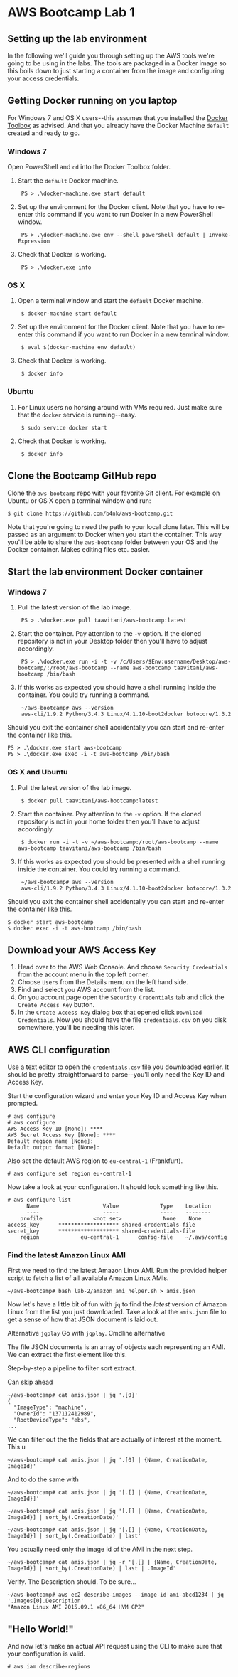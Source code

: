 # AWS Bootcamp Lab 1

## Setting up the lab environment


In the following we'll guide you through setting up the AWS tools we're going to be using in the labs. The tools are packaged in a Docker image so this boils down to just starting a container from the image and configuring your access
credentials.

## Getting Docker running on you laptop

For Windows 7 and OS X users--this assumes that you installed the [Docker Toolbox](https://www.docker.com/docker-toolbox) as advised. And that you already have the Docker Machine `default` created and ready to go.

### Windows 7

Open PowerShell and `cd` into the Docker Toolbox folder.

1. Start the `default` Docker machine.

        PS > .\docker-machine.exe start default

2. Set up the environment for the Docker client. Note that you have to re-enter this command if you want to run Docker in a new PowerShell window.

        PS > .\docker-machine.exe env --shell powershell default | Invoke-Expression

3. Check that Docker is working.

        PS > .\docker.exe info

### OS X

1. Open a terminal window and start the `default` Docker machine.

        $ docker-machine start default

2. Set up the environment for the Docker client. Note that you have to re-enter this command if you want to run Docker in a new terminal window.

        $ eval $(docker-machine env default)

3. Check that Docker is working.

        $ docker info

### Ubuntu

1. For Linux users no horsing around with VMs required. Just make sure that the `docker` service is running--easy.

        $ sudo service docker start

2. Check that Docker is working.

        $ docker info

## Clone the Bootcamp GitHub repo

Clone the `aws-bootcamp` repo with your favorite Git client. For example on Ubuntu or OS X open a terminal window and run:

    $ git clone https://github.com/b4nk/aws-bootcamp.git

Note that you're going to need the path to your local clone later. This will be passed as an argument to Docker when you start the container. This way you'll be able to share the `aws-bootcamp` folder between your OS and the Docker container. Makes editing files etc. easier.

## Start the lab environment Docker container

### Windows 7

1. Pull the latest version of the lab image.

        PS > .\docker.exe pull taavitani/aws-bootcamp:latest

2. Start the container. Pay attention to the `-v` option. If the cloned repository is not in your Desktop folder then you'll have to adjust accordingly.

        PS > .\docker.exe run -i -t -v /c/Users/$Env:username/Desktop/aws-bootcamp/:/root/aws-bootcamp --name aws-bootcamp taavitani/aws-bootcamp /bin/bash

3. If this works as expected you should have a shell running inside the container. You could try running a command.

        ~/aws-bootcamp# aws --version
        aws-cli/1.9.2 Python/3.4.3 Linux/4.1.10-boot2docker botocore/1.3.2

Should you exit the container shell accidentally you can start and re-enter the container like this.

    PS > .\docker.exe start aws-bootcamp
    PS > .\docker.exe exec -i -t aws-bootcamp /bin/bash

### OS X and Ubuntu

1. Pull the latest version of the lab image.

        $ docker pull taavitani/aws-bootcamp:latest

2. Start the container. Pay attention to the `-v` option. If the cloned repository is not in your home folder then you'll have to adjust accordingly.

        $ docker run -i -t -v ~/aws-bootcamp:/root/aws-bootcamp --name aws-bootcamp taavitani/aws-bootcamp /bin/bash

3. If this works as expected you should be presented with a shell running inside the container. You could try running a command.

        ~/aws-bootcamp# aws --version
        aws-cli/1.9.2 Python/3.4.3 Linux/4.1.10-boot2docker botocore/1.3.2

Should you exit the container shell accidentally you can start and re-enter the container like this.

    $ docker start aws-bootcamp
    $ docker exec -i -t aws-bootcamp /bin/bash

## Download your AWS Access Key

1. Head over to the AWS Web Console. And choose `Security Credentials` from the account menu in the top left corner.
2. Choose `Users` from the Details menu on the left hand side.
3. Find and select you AWS account from the list.
4. On you account page open the `Security Credentials` tab and click the `Create Access Key` button.
5. In the `Create Access Key` dialog box that opened click `Download Credentials`. Now you should have the file `credentials.csv` on you disk somewhere, you'll be needing this later.

## AWS CLI configuration

Use a text editor to open the `credentials.csv` file you downloaded earlier. It should be pretty straightforward to parse--you'll only need the Key ID and Access Key.

Start the configuration wizard and enter your Key ID and Access Key when prompted.

    # aws configure
    # aws configure
    AWS Access Key ID [None]: ****
    AWS Secret Access Key [None]: ****
    Default region name [None]:
    Default output format [None]:

Also set the default AWS region to `eu-central-1` (Frankfurt).

    # aws configure set region eu-central-1

Now take a look at your configuration. It should look something like this.

    # aws configure list
          Name                    Value             Type    Location
          ----                    -----             ----    --------
        profile                <not set>             None    None
    access_key      ******************* shared-credentials-file
    secret_key      ******************* shared-credentials-file
        region             eu-central-1      config-file    ~/.aws/config


### Find the latest Amazon Linux AMI

First we need to find the latest Amazon Linux AMI. Run the provided helper script to fetch a list of all available Amazon Linux AMIs.

    ~/aws-bootcamp# bash lab-2/amazon_ami_helper.sh > amis.json

Now let's have a little bit of fun with `jq` to find the _latest_ version of Amazon Linux from the list you just downloaded. Take a look at the `amis.json` file to get a sense of how that JSON document is laid out.

Alternative `jqplay`
Go with `jqplay`. Cmdline alternative

The file JSON documents is an array of objects each representing an AMI. We can extract the first element like this.

Step-by-step a pipeline to filter sort extract.

Can skip ahead

    ~/aws-bootcamp# cat amis.json | jq '.[0]'
    {
      "ImageType": "machine",
      "OwnerId": "137112412989",
      "RootDeviceType": "ebs",
    ...

We can filter out the the fields that are actually of interest at the moment. This u

    ~/aws-bootcamp# cat amis.json | jq '.[0] | {Name, CreationDate, ImageId}'

And to do the same with

    ~/aws-bootcamp# cat amis.json | jq '[.[] | {Name, CreationDate, ImageId}]'

    ~/aws-bootcamp# cat amis.json | jq '[.[] | {Name, CreationDate, ImageId}] | sort_by(.CreationDate)'

    ~/aws-bootcamp# cat amis.json | jq '[.[] | {Name, CreationDate, ImageId}] | sort_by(.CreationDate) | last'

You actually need only the image id of the AMI in the next step.

    ~/aws-bootcamp# cat amis.json | jq -r '[.[] | {Name, CreationDate, ImageId}] | sort_by(.CreationDate) | last | .ImageId'

Verify. The Description should.
To be sure...

    ~/aws-bootcamp# aws ec2 describe-images --image-id ami-abcd1234 | jq '.Images[0].Description'
    "Amazon Linux AMI 2015.09.1 x86_64 HVM GP2"
## "Hello World!"

And now let's make an actual API request using the CLI to make sure that your configuration is valid.

    # aws iam describe-regions
